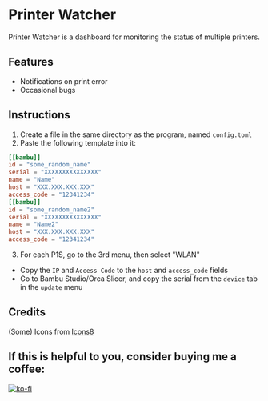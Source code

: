 
# Printer Watcher

Printer Watcher is a dashboard for monitoring the status of multiple printers.

## Features

- Notifications on print error
- Occasional bugs

## Instructions

1. Create a file in the same directory as the program, named `config.toml`
2. Paste the following template into it:
```toml
[[bambu]]
id = "some_random_name"
serial = "XXXXXXXXXXXXXXX"
name = "Name"
host = "XXX.XXX.XXX.XXX"
access_code = "12341234"
[[bambu]]
id = "some_random_name2"
serial = "XXXXXXXXXXXXXXX"
name = "Name2"
host = "XXX.XXX.XXX.XXX"
access_code = "12341234"
```
3. For each P1S, go to the 3rd menu, then select "WLAN"
  - Copy the `IP` and `Access Code` to the `host` and `access_code` fields
  - Go to Bambu Studio/Orca Slicer, and copy the serial from the `device` tab in the `update` menu

## Credits

(Some) Icons from [Icons8](https://icons8.com)

## If this is helpful to you, consider buying me a coffee:

[![ko-fi](https://ko-fi.com/img/githubbutton_sm.svg)](https://ko-fi.com/I3I1W8O4I)


